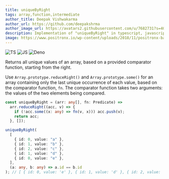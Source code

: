 ```yaml
---
title: uniqueByRight
tags: array,function,intermediate
author_title: Deepak Vishwakarma
author_url: https://github.com/deepakshrma
author_image_url: https://avatars2.githubusercontent.com/u/7682731?s=400
description: Implementation of "uniqueByRight" in typescript, javascript and deno.
image: https://www.positronx.io/wp-content/uploads/2018/11/positronx-banner-1152-1.jpg
---
```


![TS](https://img.shields.io/badge/supports-typescript-blue.svg?style=flat-square)
![JS](https://img.shields.io/badge/supports-javascript-yellow.svg?style=flat-square)
![Deno](https://img.shields.io/badge/supports-deno-green.svg?style=flat-square)

Returns all unique values of an array, based on a provided comparator function, starting from the right.

Use `Array.prototype.reduceRight()` and `Array.prototype.some()` for an array containing only the last unique occurrence of each value, based on the comparator function, `fn`.
The comparator function takes two arguments: the values of the two elements being compared.

```ts title="typescript"
const uniqueByRight = (arr: any[], fn: Predicate) =>
  arr.reduceRight((acc, v) => {
    if (!acc.some((x: any) => fn(v, x))) acc.push(v);
    return acc;
  }, []);
```

```ts title="typescript"
uniqueByRight(
  [
    { id: 0, value: "a" },
    { id: 1, value: "b" },
    { id: 2, value: "c" },
    { id: 1, value: "d" },
    { id: 0, value: "e" },
  ],
  (a: any, b: any) => a.id == b.id
); // [ { id: 0, value: 'e' }, { id: 1, value: 'd' }, { id: 2, value: 'c' } ]
```
